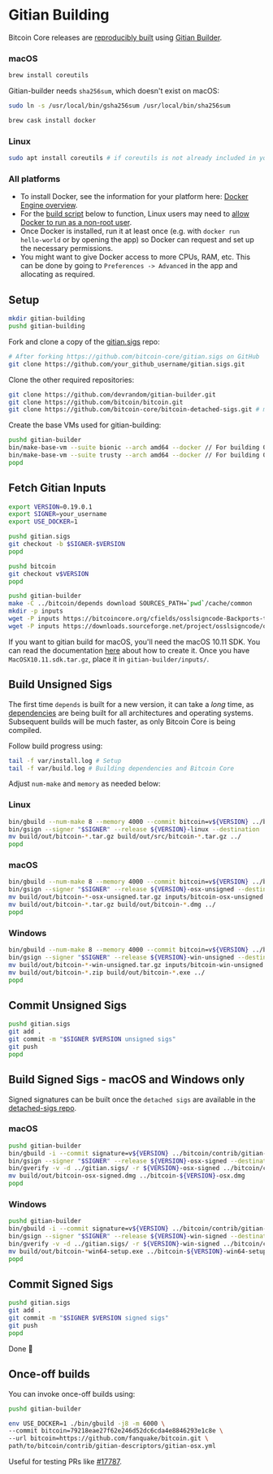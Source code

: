 # Gitian Building

Bitcoin Core releases are [reproducibly built](https://reproducible-builds.org) using [Gitian Builder](https://github.com/devrandom/gitian-builder).

### macOS
```bash
brew install coreutils
```
Gitian-builder needs `sha256sum`, which doesn't exist on macOS:
```bash
sudo ln -s /usr/local/bin/gsha256sum /usr/local/bin/sha256sum
```

```bash
brew cask install docker
```

### Linux
```bash
sudo apt install coreutils # if coreutils is not already included in your distribution
```

### All platforms

- To install Docker, see the information for your platform here: [Docker Engine
  overview](https://docs.docker.com/install/).
- For the [build script](#build-unsigned-sigs) below to function, Linux users
  may need to [allow Docker to run as a non-root
  user](https://docs.docker.com/install/linux/linux-postinstall/#manage-docker-as-a-non-root-user).
- Once Docker is installed, run it at least once (e.g. with `docker run
  hello-world` or by opening the app) so Docker can request and set up the
  necessary permissions.
- You might want to give Docker access to more CPUs, RAM, etc. This can be done
  by going to `Preferences -> Advanced` in the app and allocating as required.

## Setup
```bash
mkdir gitian-building
pushd gitian-building
```
Fork and clone a copy of the [gitian.sigs](https://github.com/bitcoin-core/gitian.sigs) repo:
```bash
# After forking https://github.com/bitcoin-core/gitian.sigs on GitHub
git clone https://github.com/your_github_username/gitian.sigs.git
```
Clone the other required repositories:
```bash
git clone https://github.com/devrandom/gitian-builder.git
git clone https://github.com/bitcoin/bitcoin.git
git clone https://github.com/bitcoin-core/bitcoin-detached-sigs.git # macOS and Windows only
```

Create the base VMs used for gitian-building:
```bash
pushd gitian-builder
bin/make-base-vm --suite bionic --arch amd64 --docker // For building 0.17 onwards
bin/make-base-vm --suite trusty --arch amd64 --docker // For building 0.15 & 0.16
popd
```


## Fetch Gitian Inputs
```bash
export VERSION=0.19.0.1
export SIGNER=your_username
export USE_DOCKER=1

pushd gitian.sigs
git checkout -b $SIGNER-$VERSION
popd

pushd bitcoin
git checkout v$VERSION
popd

pushd gitian-builder
make -C ../bitcoin/depends download SOURCES_PATH=`pwd`/cache/common
mkdir -p inputs
wget -P inputs https://bitcoincore.org/cfields/osslsigncode-Backports-to-1.7.1.patch
wget -P inputs https://downloads.sourceforge.net/project/osslsigncode/osslsigncode/osslsigncode-1.7.1.tar.gz
```

If you want to gitian build for macOS, you'll need the macOS 10.11 SDK.
You can read the documentation [here](https://github.com/bitcoin/bitcoin/blob/master/doc/build-osx.md#deterministic-macos-dmg-notes) about how to create it.
Once you have `MacOSX10.11.sdk.tar.gz`, place it in `gitian-builder/inputs/`.

## Build Unsigned Sigs

The first time `depends` is built for a new version, it can take a *long* time,
as [dependencies](https://github.com/bitcoin/bitcoin/tree/master/depends/packages)
are being built for all architectures and operating systems. Subsequent builds
will be much faster, as only Bitcoin Core is being compiled.

Follow build progress using:
```bash
tail -f var/install.log # Setup
tail -f var/build.log # Building dependencies and Bitcoin Core
```

Adjust `num-make` and `memory` as needed below:

### Linux
```bash
bin/gbuild --num-make 8 --memory 4000 --commit bitcoin=v${VERSION} ../bitcoin/contrib/gitian-descriptors/gitian-linux.yml
bin/gsign --signer "$SIGNER" --release ${VERSION}-linux --destination ../gitian.sigs/ ../bitcoin/contrib/gitian-descriptors/gitian-linux.yml
mv build/out/bitcoin-*.tar.gz build/out/src/bitcoin-*.tar.gz ../
popd
```
### macOS
```bash
bin/gbuild --num-make 8 --memory 4000 --commit bitcoin=v${VERSION} ../bitcoin/contrib/gitian-descriptors/gitian-osx.yml
bin/gsign --signer "$SIGNER" --release ${VERSION}-osx-unsigned --destination ../gitian.sigs/ ../bitcoin/contrib/gitian-descriptors/gitian-osx.yml
mv build/out/bitcoin-*-osx-unsigned.tar.gz inputs/bitcoin-osx-unsigned.tar.gz
mv build/out/bitcoin-*.tar.gz build/out/bitcoin-*.dmg ../
popd
```
### Windows
```bash
bin/gbuild --num-make 8 --memory 4000 --commit bitcoin=v${VERSION} ../bitcoin/contrib/gitian-descriptors/gitian-win.yml
bin/gsign --signer "$SIGNER" --release ${VERSION}-win-unsigned --destination ../gitian.sigs/ ../bitcoin/contrib/gitian-descriptors/gitian-win.yml
mv build/out/bitcoin-*-win-unsigned.tar.gz inputs/bitcoin-win-unsigned.tar.gz
mv build/out/bitcoin-*.zip build/out/bitcoin-*.exe ../
popd
```

## Commit Unsigned Sigs
```bash
pushd gitian.sigs
git add .
git commit -m "$SIGNER $VERSION unsigned sigs"
git push
popd
```

## Build Signed Sigs - macOS and Windows only

Signed signatures can be built once the `detached sigs` are available in the [detached-sigs repo](https://github.com/bitcoin-core/bitcoin-detached-sigs/).

### macOS
```bash
pushd gitian-builder
bin/gbuild -i --commit signature=v${VERSION} ../bitcoin/contrib/gitian-descriptors/gitian-osx-signer.yml
bin/gsign --signer "$SIGNER" --release ${VERSION}-osx-signed --destination ../gitian.sigs/ ../bitcoin/contrib/gitian-descriptors/gitian-osx-signer.yml
bin/gverify -v -d ../gitian.sigs/ -r ${VERSION}-osx-signed ../bitcoin/contrib/gitian-descriptors/gitian-osx-signer.yml
mv build/out/bitcoin-osx-signed.dmg ../bitcoin-${VERSION}-osx.dmg
popd
```

### Windows
```bash
pushd gitian-builder
bin/gbuild -i --commit signature=v${VERSION} ../bitcoin/contrib/gitian-descriptors/gitian-win-signer.yml
bin/gsign --signer "$SIGNER" --release ${VERSION}-win-signed --destination ../gitian.sigs/ ../bitcoin/contrib/gitian-descriptors/gitian-win-signer.yml
bin/gverify -v -d ../gitian.sigs/ -r ${VERSION}-win-signed ../bitcoin/contrib/gitian-descriptors/gitian-win-signer.yml
mv build/out/bitcoin-*win64-setup.exe ../bitcoin-${VERSION}-win64-setup.exe
popd
```

## Commit Signed Sigs
```bash
pushd gitian.sigs
git add .
git commit -m "$SIGNER $VERSION signed sigs"
git push
popd
```

Done 🍻

## Once-off builds

You can invoke once-off builds using:

```bash
pushd gitian-builder

env USE_DOCKER=1 ./bin/gbuild -j8 -m 6000 \
--commit bitcoin=79218eae27f62e246d52dc6cda4e8846293e1c8e \
--url bitcoin=https://github.com/fanquake/bitcoin.git \
path/to/bitcoin/contrib/gitian-descriptors/gitian-osx.yml
```

Useful for testing PRs like [#17787](https://github.com/bitcoin/bitcoin/pull/17787).
